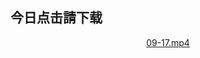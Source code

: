 
<h2><b>今日点击請下载</b></h2>

<td><center><a href="https://github.com/dfchunsring/drdr/blob/master/JRDJA-mp4/JRDJA_s1_09-17s.mp4?raw=true" >09-17.mp4</a></center></td>
